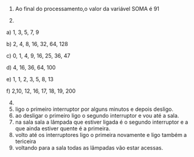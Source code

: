 1) Ao final do processamento,o valor da variável SOMA é 91

3)
  a) 1, 3, 5, 7, 9

  b) 2, 4, 8, 16, 32, 64, 128

  c) 0, 1, 4, 9, 16, 25, 36, 47

  d) 4, 16, 36, 64, 100

  e) 1, 1, 2, 3, 5, 8, 13

  f) 2,10, 12, 16, 17, 18, 19, 200

4)
  1) ligo o primeiro interruptor por alguns minutos e depois desligo.
  2) ao desligar o primeiro ligo o segundo interruptor e vou até a sala.
  3) na sala sala a lâmpada que estiver ligada é o segundo interruptor e a que ainda estiver quente é a primeira.
  4) volto até os interruptores ligo o primeira novamente e ligo também a tericeira
  5) voltando para a sala todas as lâmpadas vão estar acessas.

